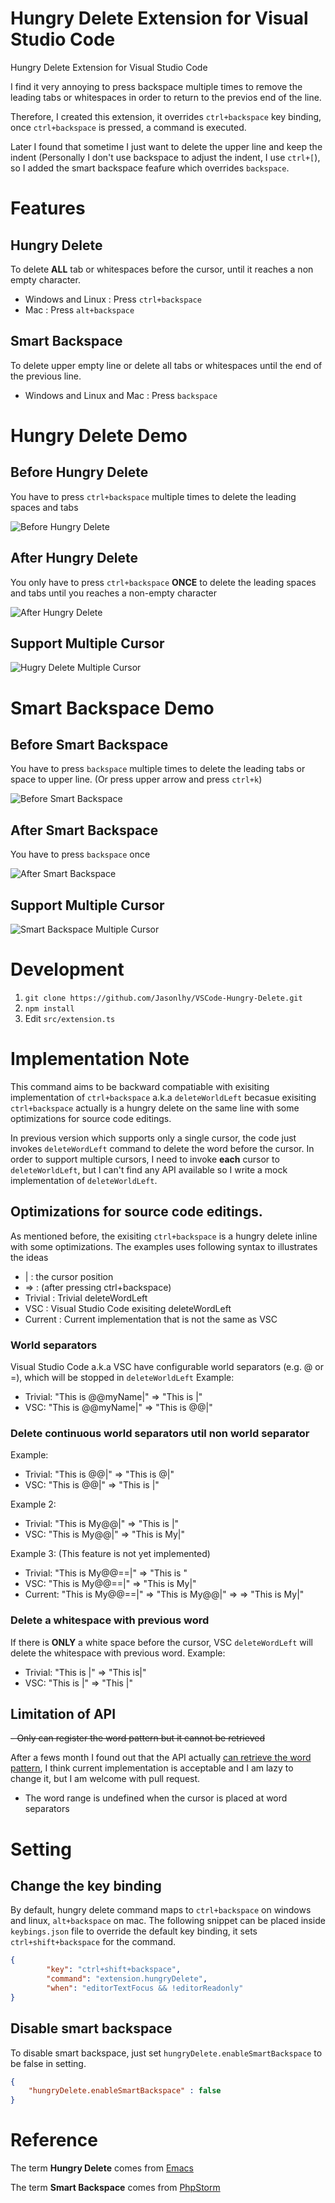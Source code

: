 # Hungry Delete Extension for Visual Studio Code
Hungry Delete Extension for Visual Studio Code

I find it very annoying to press backspace multiple times to remove the leading tabs or whitespaces in order to return to the previos end of the line. 

Therefore, I created this extension, it overrides `ctrl+backspace` key binding, once `ctrl+backspace` is pressed, a command is executed. 

Later I found that sometime I just want to delete the upper line and keep the indent (Personally I don't use backspace to adjust the indent, I use `ctrl+[`), so I added the smart backspace feafure which overrides `backspace`.

# Features

## Hungry Delete

To delete **ALL** tab or whitespaces before the cursor, until it reaches a non empty character.

- Windows and Linux : Press `ctrl+backspace` 
- Mac : Press `alt+backspace`

## Smart Backspace
To delete upper empty line or delete all tabs or whitespaces until the end of the previous line.

- Windows and Linux and Mac : Press `backspace` 

# Hungry Delete Demo

## Before Hungry Delete
You have to press `ctrl+backspace` multiple times to delete the leading spaces and tabs

![Before Hungry Delete](images/before.gif)

## After Hungry Delete
You only have to press `ctrl+backspace` **ONCE** to delete the leading spaces and tabs until you reaches a non-empty character

![After Hungry Delete](images/after.gif)

## Support Multiple Cursor

![Hugry Delete Multiple Cursor](images/multiple.gif)

# Smart Backspace Demo

## Before Smart Backspace

You have to press `backspace` multiple times to delete the leading tabs or space to upper line. (Or press upper arrow and press `ctrl+k`)

![Before Smart Backspace](images/before_smartbackspace.gif)

## After Smart Backspace

You have to press `backspace` once

![After Smart Backspace](images/after_smartbackspace.gif)

## Support Multiple Cursor

![Smart Backspace Multiple Cursor](images/smartbackspace_multicursor.gif)

# Development
1. `git clone https://github.com/Jasonlhy/VSCode-Hungry-Delete.git`
2. `npm install`
3. Edit `src/extension.ts`

# Implementation Note
This command aims to be backward compatiable with exisiting implementation of `ctrl+backspace` a.k.a `deleteWorldLeft` 
becasue exisiting `ctrl+backspace` actually is a hungry delete on the same line with some optimizations
for source code editings.

In previous version which supports only a single cursor, the code just invokes `deleteWordLeft` command to delete the word before the cursor.
In order to support multiple cursors, I need to invoke **each** cursor to `deleteWorldLeft`, but I can't find any API available 
so I write a mock implementation of `deleteWorldLeft`. 

## Optimizations for source code editings.
As mentioned before, the exisiting `ctrl+backspace` is a hungry delete inline with some optimizations. The examples uses following syntax to illustrates the ideas
- | : the cursor position
- => : (after pressing ctrl+backspace)
- Trivial : Trivial deleteWordLeft
- VSC : Visual Studio Code exisiting deleteWordLeft
- Current : Current implementation that is not the same as VSC

### World separators
Visual Studio Code a.k.a VSC have configurable world separators (e.g. @ or =), which will be stopped in `deleteWorldLeft` 
Example:
- Trivial:  "This is @@myName|"  => "This is |"
- VSC:  "This is @@myName|"  => "This is @@|"

### Delete continuous world separators util non world separator
Example:
- Trivial:  "This is @@|"  =>  "This is @|"
- VSC:  "This is @@|"  => "This is |"

Example 2:
- Trivial:  "This is My@@|"  =>  "This is |"
- VSC:  "This is My@@|"  => "This is My|"

Example 3: (This feature is not yet implemented)
- Trivial:  "This is My@@==|"  =>  "This is "
- VSC:  "This is My@@==|"  => "This is My|"
- Current:  "This is My@@==|"  => "This is My@@|" =>  => "This is My|"

### Delete a whitespace with previous word
If there is **ONLY** a white space before the cursor, VSC `deleteWordLeft` will delete the whitespace with previous word.
Example:
- Trivial:  "This is |"  => "This is|"
- VSC:  "This is |"  => "This |"

## Limitation of API
~~- Only can register the word pattern but it cannot be retrieved~~

After a fews month I found out that the API actually [can retrieve the word pattern](https://code.visualstudio.com/docs/extensionAPI/vscode-api#_a-nameworkspaceconfigurationaspan-classcodeitem-id867workspaceconfigurationspan), I think current implementation is acceptable and I am lazy to change it, but I am welcome with pull request.

- The word range is undefined when the cursor is placed at word separators

# Setting

## Change the key binding
By default, hungry delete command maps to `ctrl+backspace` on windows and linux, `alt+backspace` on mac.
The following snippet can be placed inside `keybings.json` file to override the default key binding,
it sets `ctrl+shift+backspace` for the command.

```json
{
        "key": "ctrl+shift+backspace",
        "command": "extension.hungryDelete",
        "when": "editorTextFocus && !editorReadonly"
}
```

## Disable smart backspace

To disable smart backspace, just set `hungryDelete.enableSmartBackspace` to be false in setting.

```json
{
    "hungryDelete.enableSmartBackspace" : false
}
```
# Reference
The term **Hungry Delete** comes from [Emacs](http://www.gnu.org/software/emacs/manual/html_node/emacs/Hungry-Delete.html)

The term **Smart Backspace** comes from [PhpStorm](https://blog.jetbrains.com/phpstorm/2014/09/smart-backspace-in-phpstorm-8/)